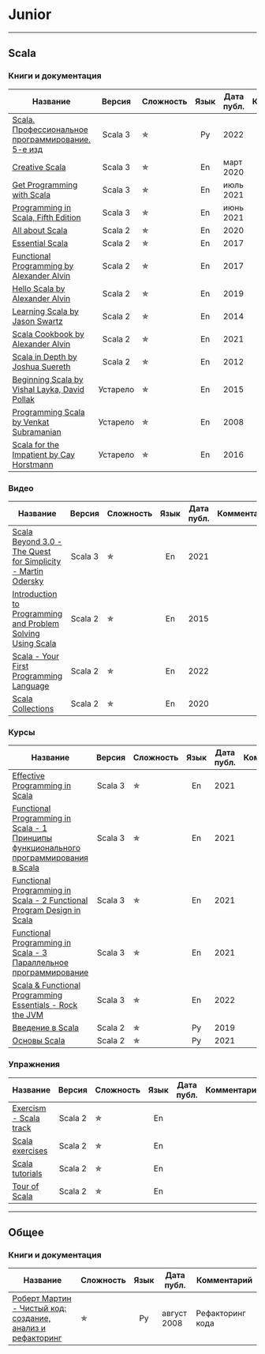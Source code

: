 # Junior

--- 

## Scala

### Книги и документация

| Название                                                                                                                                                                                                                                            |  Версия  | Сложность  | Язык | Дата публ. | Комментарий |
|-----------------------------------------------------------------------------------------------------------------------------------------------------------------------------------------------------------------------------------------------------|:--------:|------------|:----:|------------|-------------|
| [Scala. Профессиональное программирование. 5-е изд](https://www.piter.com/product/scala-professionalnoe-programmirovanie-5-e-izd)                                                                                                                   | Scala 3  | &#10031;   |  Ру  | 2022       |             |
| [Creative Scala](https://www.creativescala.org/)                                                                                                                                                                                                    | Scala 3  | &#10031;   |  En  | март 2020  |             |
| [Get Programming with Scala](https://www.manning.com/books/get-programming-with-scala)                                                                                                                                                              | Scala 3  | &#10031;   |  En  | июль 2021  |             |
| [Programming in Scala, Fifth Edition](https://www.artima.com/shop/programming_in_scala_5ed)                                                                                                                                                         | Scala 3  | &#10031;   |  En  | июнь 2021  |             |
| [All about Scala](https://allaboutscala.com/)                                                                                                                                                                                                       | Scala 2  | &#10031;   |  En  | 2020       |             |
| [Essential Scala](https://books.underscore.io/essential-scala/essential-scala.html)                                                                                                                                                                 | Scala 2  | &#10031;   |  En  | 2017       |             |
| [Functional Programming by Alexander Alvin](https://alvinalexander.com/photos/functional-programming-simplied-free-pdf-preview/)                                                                                                                    | Scala 2  | &#10031;   |  En  | 2017       |             |
| [Hello Scala by Alexander Alvin](https://alvinalexander.com/photos/hello-scala-free-pdf-preview/)                                                                                                                                                   | Scala 2  | &#10031;   |  En  | 2019       |             |
| [Learning Scala by Jason Swartz](https://www.oreilly.com/library/view/learning-scala/9781449368814/)                                                                                                                                                | Scala 2  | &#10031;   |  En  | 2014       |             |
| [Scala Cookbook by Alexander Alvin](https://www.amazon.com/Scala-Cookbook-Object-Oriented-Functional-Programming-dp-1492051543/dp/1492051543?&linkCode=sl1&tag=devdaily-20&linkId=d089a7152c070d0ae50814301bb12d21&language=en_US&ref_=as_li_ss_tl) | Scala 2  | &#10031;   |  En  | 2021       |             |
| [Scala in Depth by Joshua Suereth](https://www.manning.com/books/scala-in-depth)                                                                                                                                                                    | Scala 2  | &#10031;   |  En  | 2012       |             |
| [Beginning Scala by Vishal Layka, David Pollak](https://link.springer.com/book/10.1007/978-1-4842-0232-6)                                                                                                                                           | Устарело | &#10031;   |  En  | 2015       |             |
| [Programming Scala by Venkat Subramanian](https://books.google.ru/books/about/Programming_Scala.html?id=Jq2EOwAACAAJ&redir_esc=y)                                                                                                                   | Устарело | &#10031;   |  En  | 2008       |             |
| [Scala for the Impatient by Cay Horstmann](https://horstmann.com/scala/)                                                                                                                                                                            | Устарело | &#10031;   |  En  | 2016       |             |

### Видео

| Название                                                                                                                                            |  Версия  | Сложность  | Язык | Дата публ. | Комментарий |
|-----------------------------------------------------------------------------------------------------------------------------------------------------|:--------:|------------|:----:|------------|-------------|
| [Scala Beyond 3.0 - The Quest for Simplicity - Martin Odersky](https://www.youtube.com/watch?v=NXTjnowBx-c)                                         | Scala 3  | &#10031;   |  En  | 2021       |             |
| [Introduction to Programming and Problem Solving Using Scala](https://www.youtube.com/watch?v=V-wKBH-gUeo&list=PLLMXbkbDbVt9z5dcm7uRgG3Fhw3u9LKoF)  | Scala 2  | &#10031;   |  En  | 2015       |             |
| [Scala - Your First Programming Language](https://www.youtube.com/playlist?list=PLJGDHERh23x-YBJ8LmYU_IGBFflvsKfLu)                                 | Scala 2  | &#10031;   |  En  | 2022       |             |
| [Scala Collections](https://www.youtube.com/playlist?list=PLJGDHERh23x-4bTASKbtwhhAuP6rYQJqE)                                                       | Scala 2  | &#10031;   |  En  | 2020       |             |

### Курсы

| Название                                                                                                                                              |  Версия  | Сложность  | Язык | Дата публ. | Комментарий |
|-------------------------------------------------------------------------------------------------------------------------------------------------------|:--------:|------------|:----:|------------|-------------|
| [Effective Programming in Scala](https://www.coursera.org/learn/effective-scala)                                                                      | Scala 3  | &#10031;   |  En  | 2021       |             |
| [Functional Programming in Scala - 1 Принципы функционального программирования в Scala](https://www.coursera.org/learn/scala-functional-programming)  | Scala 3  | &#10031;   |  En  | 2021       |             |
| [Functional Programming in Scala - 2 Functional Program Design in Scala](https://www.coursera.org/learn/scala-functional-program-design)              | Scala 3  | &#10031;   |  En  | 2021       |             |
| [Functional Programming in Scala - 3 Параллельное программирование](https://www.coursera.org/learn/scala-parallel-programming)                        | Scala 3  | &#10031;   |  En  | 2021       |             |
| [Scala & Functional Programming Essentials - Rock the JVM](https://www.udemy.com/course/rock-the-jvm-scala-for-beginners/)                            | Scala 3  | &#10031;   |  En  | 2022       |             |
| [Введение в Scala](https://stepik.org/course/16243/promo)                                                                                             | Scala 2  | &#10031;   |  Ру  | 2019       |             |
| [Основы Scala](https://stepik.org/course/89974/promo)                                                                                                 | Scala 2  | &#10031;   |  Ру  | 2021       |             |

### Упражнения

| Название                                                     |  Версия  | Сложность | Язык | Дата публ. | Комментарий |
|--------------------------------------------------------------|:--------:|-----------|:----:|------------|-------------|
| [Exercism - Scala track](https://exercism.org/tracks/scala)  | Scala 2  | &#10031;  |  En  |            |             |
| [Scala exercises](https://www.scala-exercises.org/)          | Scala 2  | &#10031;  |  En  |            |             |
| [Scala tutorials](http://scalatutorials.com/tour/)           | Scala 2  | &#10031;  |  En  |            |             |
| [Tour of Scala](https://tourofscala.com/)                    | Scala 2  | &#10031;  |  En  |            |             |

--- 

## Общее

### Книги и документация

| Название                                                                                                                  | Сложность  | Язык | Дата публ.  | Комментарий      |
|---------------------------------------------------------------------------------------------------------------------------|------------|:----:|-------------|------------------|
| [Роберт Мартин - Чистый код: создание, анализ и рефакторинг](https://www.chitai-gorod.ru/catalog/book/312177/)            | &#10031;   |  Ру  | август 2008 | Рефакторинг кода |
